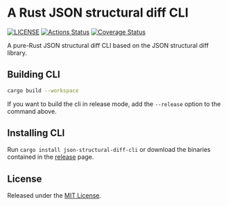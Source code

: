 # A Rust JSON structural diff CLI

[![LICENSE](https://img.shields.io/badge/license-MIT-blue.svg)](LICENSE)
[![Actions Status](https://github.com/Luni-4/json-structural-diff/workflows/json-structural-diff/badge.svg)](https://github.com/Luni-4/json-structural-diff/actions)
[![Coverage Status](https://coveralls.io/repos/github/Luni-4/json-structural-diff/badge.svg?branch=master)](https://coveralls.io/github/Luni-4/json-structural-diff?branch=master)

A pure-Rust JSON structural diff CLI based on the JSON structural diff library.

## Building CLI

```bash
cargo build --workspace
```

If you want to build the cli in release mode, add the `--release` option
to the command above.

## Installing CLI

Run `cargo install json-structural-diff-cli` or download the binaries
contained in the [release](https://github.com/Luni-4/json-structural-diff/releases/) page.

## License

Released under the [MIT License](../LICENSE).

